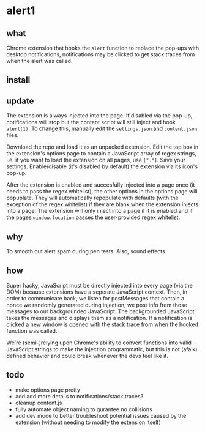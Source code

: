 # alert1
## what
Chrome extension that hooks the `alert` function to replace the pop-ups with desktop notifications, notifications may be clicked to get stack traces from when the alert was called.

## install

## update
The extension is always injected into the page. If disabled via the pop-up, notifications will stop but the content script will still inject and hook `alert(1)`. To change this, manually edit the `settings.json` and `content.json` files.

Download the repo and load it as an unpacked extension. Edit the top box in the extension's options page to contain a JavaScript array of regex strings, i.e. if you want to load the extension on all pages, use `["."]`. Save your settings. Enable/disable (it's disabled by default) the extension via its icon's pop-up.

After the extension is enabled and succesfully injected into a page once (it needs to pass the regex whitelist), the other options in the options page will popuplate. They will automatically repopulate with defaults (with the exception of the regex whitelist) if they are blank when the extension injects into a page. The extension will only inject into a page if it is enabled and if the pages `window.location` passes the user-provided regex whitelist.

## why
To smooth out alert spam during pen tests. Also, sound effects.

## how
Super hacky, JavaScript must be directly injected into every page (via the DOM) because extensions have a seperate JavaScript context. Then, in order to communicate back, we listen for postMessages that contain a nonce we randomly generated during injection, we post info from those messages to our backgrounded JavaScript. The backgrounded JavaScript takes the messages and displays them as a notification. If a notification is clicked a new window is opened with the stack trace from when the hooked function was called.

We're (semi-)relying upon Chrome's ability to convert functions into valid JavaScript strings to make the injection programmatic, but this is not (afaik) defined behavior and could break whenever the devs feel like it.

## todo
- make options page pretty
- add add more details to notifications/stack traces?
- cleanup content.js
- fully automate object naming to gurantee no collisions
- add dev mode to better troubleshoot potential issues caused by the extension (without needing to modify the extension itself)
